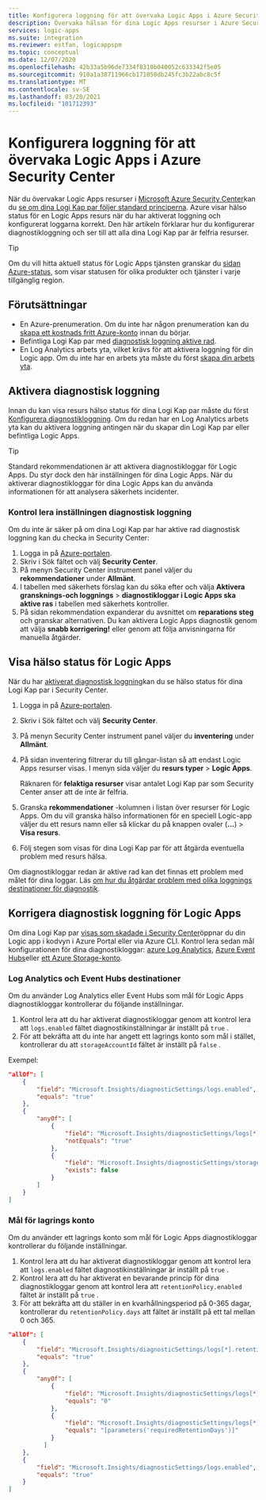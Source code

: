 ```yaml
---
title: Konfigurera loggning för att övervaka Logic Apps i Azure Security Center
description: Övervaka hälsan för dina Logic Apps resurser i Azure Security Center genom att konfigurera diagnostisk loggning.
services: logic-apps
ms.suite: integration
ms.reviewer: estfan, logicappspm
ms.topic: conceptual
ms.date: 12/07/2020
ms.openlocfilehash: 42b33a5b96de7334f8310b040052c633342f5e05
ms.sourcegitcommit: 910a1a38711966cb171050db245fc3b22abc8c5f
ms.translationtype: MT
ms.contentlocale: sv-SE
ms.lasthandoff: 03/20/2021
ms.locfileid: "101712393"
---
```

# <a name="set-up-logging-to-monitor-logic-apps-in-azure-security-center"></a>Konfigurera loggning för att övervaka Logic Apps i Azure Security Center

När du övervakar Logic Apps resurser i [Microsoft Azure Security Center](../security-center/security-center-introduction.md)kan du [se om dina Logi Kap par följer standard principerna](#view-logic-apps-health-status). Azure visar hälso status för en Logic Apps resurs när du har aktiverat loggning och konfigurerat loggarna korrekt. Den här artikeln förklarar hur du konfigurerar diagnostikloggning och ser till att alla dina Logi Kap par är felfria resurser.

> [!TIP]
> Om du vill hitta aktuell status för Logic Apps tjänsten granskar du [sidan Azure-status](https://status.azure.com/), som visar statusen för olika produkter och tjänster i varje tillgänglig region.

## <a name="prerequisites"></a>Förutsättningar

* En Azure-prenumeration. Om du inte har någon prenumeration kan du [skapa ett kostnads fritt Azure-konto](https://azure.microsoft.com/free/) innan du börjar.
* Befintliga Logi Kap par med [diagnostisk loggning aktive rad](#enable-diagnostic-logging).
* En Log Analytics arbets yta, vilket krävs för att aktivera loggning för din Logic app. Om du inte har en arbets yta måste du först [skapa din arbets yta](../azure-monitor/logs/quick-create-workspace.md).

## <a name="enable-diagnostic-logging"></a>Aktivera diagnostisk loggning

Innan du kan visa resurs hälso status för dina Logi Kap par måste du först [Konfigurera diagnostikloggning](monitor-logic-apps-log-analytics.md). Om du redan har en Log Analytics arbets yta kan du aktivera loggning antingen när du skapar din Logi Kap par eller befintliga Logic Apps.

> [!TIP]
> Standard rekommendationen är att aktivera diagnostikloggar för Logic Apps. Du styr dock den här inställningen för dina Logic Apps. När du aktiverar diagnostikloggar för dina Logic Apps kan du använda informationen för att analysera säkerhets incidenter.

### <a name="check-diagnostic-logging-setting"></a>Kontrol lera inställningen diagnostisk loggning

Om du inte är säker på om dina Logi Kap par har aktive rad diagnostisk loggning kan du checka in Security Center:

1. Logga in på [Azure-portalen](https://portal.azure.com).
1. Skriv i Sök fältet och välj **Security Center**.
1. På menyn Security Center instrument panel väljer du **rekommendationer** under **Allmänt**.
1. I tabellen med säkerhets förslag kan du söka efter och välja **Aktivera gransknings-och loggnings** &gt; **diagnostikloggar i Logic Apps ska aktive ras** i tabellen med säkerhets kontroller.
1. På sidan rekommendation expanderar du avsnittet om **reparations steg** och granskar alternativen. Du kan aktivera Logic Apps diagnostik genom att välja **snabb korrigering!** eller genom att följa anvisningarna för manuella åtgärder.

## <a name="view-logic-apps-health-status"></a>Visa hälso status för Logic Apps

När du har [aktiverat diagnostisk loggning](#enable-diagnostic-logging)kan du se hälso status för dina Logi Kap par i Security Center.

1. Logga in på [Azure-portalen](https://portal.azure.com).
1. Skriv i Sök fältet och välj **Security Center**.
1. På menyn Security Center instrument panel väljer du **inventering** under **Allmänt**.
1. På sidan inventering filtrerar du till gångar-listan så att endast Logic Apps resurser visas. I menyn sida väljer du **resurs typer** &gt; **Logic Apps**.

   Räknaren för **felaktiga resurser** visar antalet Logi Kap par som Security Center anser att de inte är felfria.
1.  Granska **rekommendationer** -kolumnen i listan över resurser för Logic Apps. Om du vill granska hälso informationen för en speciell Logic-app väljer du ett resurs namn eller så klickar du på knappen ovaler (**...**) &gt; **Visa resurs**.
1.  Följ stegen som visas för dina Logi Kap par för att åtgärda eventuella problem med resurs hälsa.

Om diagnostikloggar redan är aktive rad kan det finnas ett problem med målet för dina loggar. Läs [om hur du åtgärdar problem med olika loggnings destinationer för diagnostik](#fix-diagnostic-logging-for-logic-apps).

## <a name="fix-diagnostic-logging-for-logic-apps"></a>Korrigera diagnostisk loggning för Logic Apps

Om dina Logi Kap par [visas som skadade i Security Center](#view-logic-apps-health-status)öppnar du din Logic app i kodvyn i Azure Portal eller via Azure CLI. Kontrol lera sedan mål konfigurationen för dina diagnostikloggar: [azure Log Analytics](#log-analytics-and-event-hubs-destinations), [Azure Event Hubs](#log-analytics-and-event-hubs-destinations)eller [ett Azure Storage-konto](#storage-account-destination).

### <a name="log-analytics-and-event-hubs-destinations"></a>Log Analytics och Event Hubs destinationer

Om du använder Log Analytics eller Event Hubs som mål för Logic Apps diagnostikloggar kontrollerar du följande inställningar. 

1. Kontrol lera att du har aktiverat diagnostikloggar genom att kontrol lera att `logs.enabled` fältet diagnostikinställningar är inställt på `true` . 
1. För att bekräfta att du inte har angett ett lagrings konto som mål i stället, kontrollerar du att `storageAccountId` fältet är inställt på `false` .

Exempel:

```json
"allOf": [
    {
        "field": "Microsoft.Insights/diagnosticSettings/logs.enabled",
        "equals": "true"
    },
    {
        "anyOf": [
            {
                "field": "Microsoft.Insights/diagnosticSettings/logs[*].retentionPolicy.enabled",
                "notEquals": "true"
            },
            {
                "field": "Microsoft.Insights/diagnosticSettings/storageAccountId",
                "exists": false
            }
        ]
    }
] 
```

### <a name="storage-account-destination"></a>Mål för lagrings konto

Om du använder ett lagrings konto som mål för Logic Apps diagnostikloggar kontrollerar du följande inställningar.

1. Kontrol lera att du har aktiverat diagnostikloggar genom att kontrol lera att `logs.enabled` fältet diagnostikinställningar är inställt på `true` .
1. Kontrol lera att du har aktiverat en bevarande princip för dina diagnostikloggar genom att kontrol lera att `retentionPolicy.enabled` fältet är inställt på `true` .
1. För att bekräfta att du ställer in en kvarhållningsperiod på 0-365 dagar, kontrollerar du `retentionPolicy.days` att fältet är inställt på ett tal mellan 0 och 365.

```json
"allOf": [
    {
        "field": "Microsoft.Insights/diagnosticSettings/logs[*].retentionPolicy.enabled",
        "equals": "true"
    },
    {
        "anyOf": [
            {
                "field": "Microsoft.Insights/diagnosticSettings/logs[*].retentionPolicy.days",
                "equals": "0"
            },
            {
                "field": "Microsoft.Insights/diagnosticSettings/logs[*].retentionPolicy.days",
                "equals": "[parameters('requiredRetentionDays')]"
            }
          ]
    },
    {
        "field": "Microsoft.Insights/diagnosticSettings/logs.enabled",
        "equals": "true"
    }
]
```